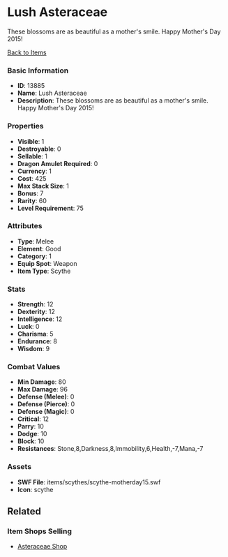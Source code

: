 # Lush Asteraceae

These blossoms are as beautiful as a mother's smile.  Happy Mother's Day 2015!

[Back to Items](../items.md)

### Basic Information

- **ID**: 13885
- **Name**: Lush Asteraceae
- **Description**: These blossoms are as beautiful as a mother&#039;s smile.  Happy Mother&#039;s Day 2015!

### Properties

- **Visible**: 1
- **Destroyable**: 0
- **Sellable**: 1
- **Dragon Amulet Required**: 0
- **Currency**: 1
- **Cost**: 425
- **Max Stack Size**: 1
- **Bonus**: 7
- **Rarity**: 60
- **Level Requirement**: 75

### Attributes

- **Type**: Melee
- **Element**: Good
- **Category**: 1
- **Equip Spot**: Weapon
- **Item Type**: Scythe

### Stats

- **Strength**: 12
- **Dexterity**: 12
- **Intelligence**: 12
- **Luck**: 0
- **Charisma**: 5
- **Endurance**: 8
- **Wisdom**: 9

### Combat Values

- **Min Damage**: 80
- **Max Damage**: 96
- **Defense (Melee)**: 0
- **Defense (Pierce)**: 0
- **Defense (Magic)**: 0
- **Critical**: 12
- **Parry**: 10
- **Dodge**: 10
- **Block**: 10
- **Resistances**: Stone,8,Darkness,8,Immobility,6,Health,-7,Mana,-7

### Assets

- **SWF File**: items/scythes/scythe-motherday15.swf
- **Icon**: scythe

## Related

### Item Shops Selling

- [Asteraceae Shop](../item-shops/441-asteraceae-shop.md)

